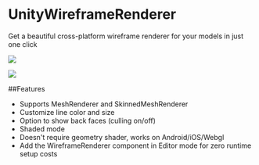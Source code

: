 # UnityWireframeRenderer
Get a beautiful cross-platform wireframe renderer for your models in just one click

![](meshRendererExample.gif)

![](skinnedMeshRendererExample.gif)


##Features
+ Supports MeshRenderer and SkinnedMeshRenderer
+ Customize line color and size
+ Option to show back faces (culling on/off)
+ Shaded mode
+ Doesn't require geometry shader, works on Android/iOS/Webgl 
+ Add the WireframeRenderer component in Editor mode for zero runtime setup costs


